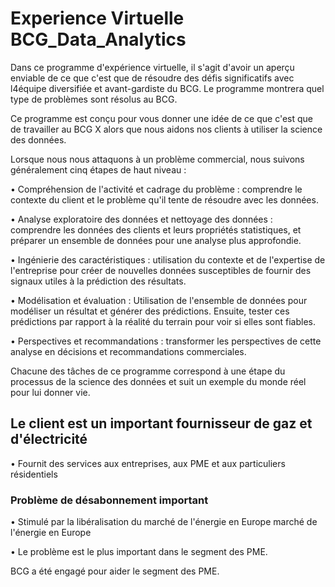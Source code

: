 # Experience Virtuelle BCG_Data_Analytics
Dans ce programme d'expérience virtuelle, il s'agit d'avoir un aperçu enviable de ce que c'est que de résoudre des défis significatifs avec l4équipe diversifiée et avant-gardiste du BCG. Le programme montrera quel type de problèmes sont résolus au BCG.

Ce programme est conçu pour vous donner une idée de ce que c'est que de travailler au BCG X alors que nous aidons nos clients à utiliser la science des données.

Lorsque nous nous attaquons à un problème commercial, nous suivons généralement cinq étapes de haut niveau :

• Compréhension de l'activité et cadrage du problème : comprendre le contexte du client et le problème qu'il tente de résoudre avec les données.

• Analyse exploratoire des données et nettoyage des données : comprendre les données des clients et leurs propriétés statistiques, et préparer un ensemble de données pour une analyse plus approfondie.

• Ingénierie des caractéristiques : utilisation du contexte et de l'expertise de l'entreprise pour créer de nouvelles données susceptibles de fournir des signaux utiles à la prédiction des résultats.

• Modélisation et évaluation : Utilisation de l'ensemble de données pour modéliser un résultat et générer des prédictions. Ensuite, tester ces prédictions par rapport à la réalité du terrain pour voir si elles sont fiables.

• Perspectives et recommandations : transformer les perspectives de cette analyse en décisions et recommandations commerciales.

Chacune des tâches de ce programme correspond à une étape du processus de la science des données et suit un exemple du monde réel pour lui donner vie.

## Le client est un important fournisseur de gaz et d'électricité
• Fournit des services aux entreprises, aux PME et aux particuliers résidentiels

### Problème de désabonnement important
• Stimulé par la libéralisation du marché de l'énergie en Europe 
marché de l'énergie en Europe

• Le problème est le plus important dans le segment des PME.

BCG a été engagé pour aider le segment des PME.
